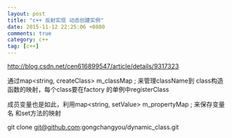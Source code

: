 ```yaml
---
layout: post
title: "c++ 反射实现 动态创建实例"
date: 2015-11-12 22:25:06 +0800
comments: true
category: c++
tag: [c++]
---
```

<a href="http://blog.csdn.net/cen616899547/article/details/9317323">http://blog.csdn.net/cen616899547/article/details/9317323</a>

通过map<string, createClass> m_classMap ;   来管理className到 class构造函数的映射，每个class要在factory 的单例中registerClass

成员变量也是如此，利用map<string, setValue> m_propertyMap ; 来保存变量名 和set方法的映射

git clone git@github.com:gongchangyou/dynamic_class.git

